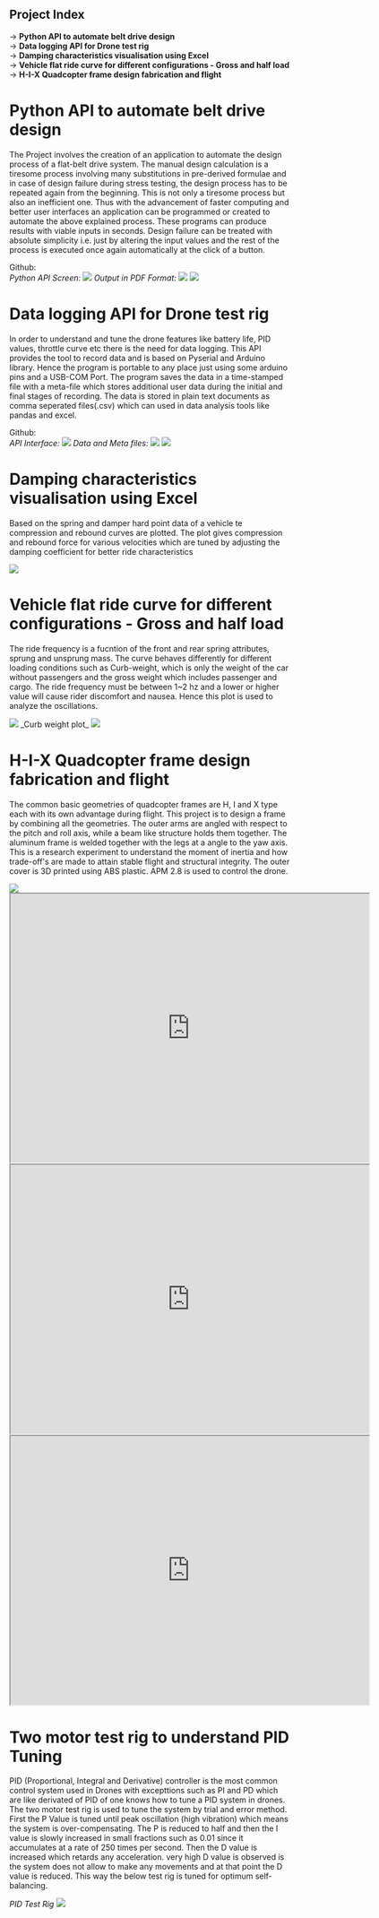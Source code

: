 ## Project Index 
-> **Python API to automate belt drive design** <br />
-> **Data logging API for Drone test rig** <br />
-> **Damping characteristics visualisation using Excel** <br />
-> **Vehicle flat ride curve for different configurations - Gross and half load** <br />
-> **H-I-X Quadcopter frame design fabrication and flight** <br />

Python API to automate belt drive design
=============================================================================

The Project involves the creation of an application to automate the design process of a flat-belt drive system. The manual design calculation is a tiresome process involving many substitutions in pre-derived formulae and in case of design failure during stress testing, the design process has to be repeated again from the beginning. This is not only a tiresome process but also an inefficient one. Thus with the advancement of faster computing and better user interfaces an application can be programmed or created to automate the above explained process. These programs can produce results with viable inputs in seconds. Design failure can be treated with absolute simplicity i.e. just by altering the input values and the rest of the process is executed once again automatically at the click of a button.

Github: <br />
_Python API Screen:_
<img src = "images/tsd_screen.JPG">
_Output in PDF Format:_
<img src = "images/tsd_input.PNG">
<img src = "images/tsd_output.PNG">

Data logging API for Drone test rig
=============================================================================

In order to understand and tune the drone features like battery life, PID values, throttle curve etc there is the need for data logging. This API provides the tool to record data and is based on Pyserial and Arduino library. Hence the program is portable to any place just using some arduino pins and a USB-COM Port. The program saves the data in a time-stamped file with a meta-file which stores additional user data during the initial and final stages of recording. The data is stored in plain text documents as comma seperated files(.csv) which can used in data analysis tools like pandas and excel.

Github: <br />
_API Interface:_
<img src = "images/dl_screen.JPG">
_Data and Meta files:_
<img src = "images/dl_raw_data.JPG">
<img src = "images/dl_data_files.JPG">

Damping characteristics visualisation using Excel 
=============================================================================

Based on the spring and damper hard point data of a vehicle te compression and rebound curves are plotted. The plot gives compression and rebound force for various velocities which are tuned by adjusting the damping coefficient for better ride characteristics

<img src = "images/damping_chart.JPG">

Vehicle flat ride curve for different configurations - Gross and half load
=============================================================================

The ride frequency is a fucntion of the front and rear spring attributes, sprung and unsprung mass. The curve behaves differently for different loading conditions such as Curb-weight, which is only the weight of the car without passengers and the gross weight which includes passenger and cargo. The ride frequency must be between 1~2 hz and a lower or higher value will cause rider discomfort and nausea. Hence this plot is used to analyze the oscillations.

<img src = "images/flat-ride.JPG">
_Curb weight plot_
<img src = "images/Curb-Plot.PNG">

H-I-X Quadcopter frame design fabrication and flight
=============================================================================
The common basic geometries of quadcopter frames are H, I and X type each with its own advantage during flight. This project is to design a frame by combining all the geometries. The outer arms are angled with respect to the pitch and roll axis, while a beam like structure holds them together. The aluminum frame is welded together with the legs at a angle to the yaw axis. This is a research experiment to understand the moment of inertia and how trade-off's are made to attain stable flight and structural integrity. The outer cover is 3D printed using ABS plastic. APM 2.8 is used to control the drone.

<img src = "images/sq.jpg" float="center">
<iframe src="https://drive.google.com/file/d/1c34mnGKpOHLM7QSWEa2uD260kSp4bQb5/preview" width="640" height="480"></iframe>
<iframe src="https://drive.google.com/file/d/1-RSGKKv0GwIDacaPOvrMHfJP8nyZOOQL/preview" width="640" height="480"></iframe>
<iframe src="https://drive.google.com/file/d/16gVv8Nz-2nTw7Rf4l84OMdho4PCZcGtm/preview" width="640" height="480"></iframe>

Two motor test rig to understand PID Tuning
=============================================================================
PID (Proportional, Integral and Derivative) controller is the most common control system used in Drones with excepttions such as PI and PD which are like derivated of PID of one knows how to tune a PID system in drones. The two motor test rig is used to tune the system by trial and error method. First the P Value is tuned until peak oscillation (high vibration) which means the system is over-compensating. The P is reduced to half and then the I value is slowly increased in small fractions such as 0.01 since it accumulates at a rate of 250 times per second. Then the D value is increased which retards any acceleration. very high D value is observed is the system does not allow to make any movements and at that point the D value is reduced. This way the below test rig is tuned for optimum self-balancing.

_PID Test Rig_
<img src = "images/pid_test_rig.JPG">






